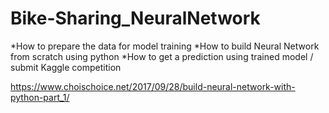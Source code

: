 # Bike-Sharing_NeuralNetwork
*How to prepare the data for model training
*How to build Neural Network from scratch using python
*How to get a prediction using trained model / submit Kaggle competition

https://www.choischoice.net/2017/09/28/build-neural-network-with-python-part_1/